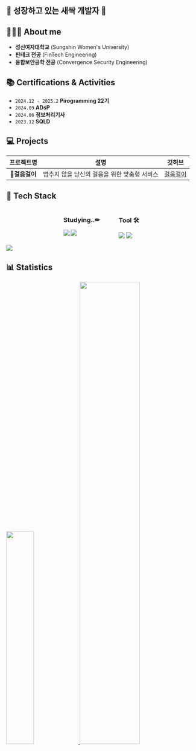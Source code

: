 <!-- 소개 -->
## 🌱 성장하고 있는 새싹 개발자 🌱

<!-- About me -->
## 👩🏻‍💻 About me
- **성신여자대학교** (Sungshin Women's University)
- **핀테크 전공** (FinTech Engineering)
- **융합보안공학 전공** (Convergence Security Engineering)


<!-- 자격증 & 활동 -->
## 📚 Certifications & Activities
- `2024.12 - 2025.2`  **Pirogramming 22기**
- `2024.09`  **ADsP**
- `2024.06`  **정보처리기사**
- `2023.12`  **SQLD**

<!-- 프로젝트 -->
## 💻 Projects
| 프로젝트명 | 설명 | 깃허브 |
|:---------:|:---------:| :---------:|
| **🏃걸음걸이** | 멈추지 않을 당신의 걸음을 위한 맞춤형 서비스 | [걸음걸이](https://github.com/pirogramming/geol-eum-geol-i) |

<!-- Tech Stack -->
<!-- 왼쪽 : Studying..✏ -->
<!-- 오른쪽 : Tool 🛠 -->
## 🌱 Tech Stack
<div style="display: flex; justify-content: center; gap: 50px;">
  <div>
    <h3>Studying..✏</h3>
    <p>
      <img src="https://img.shields.io/badge/Python-3776AB?style=flat&logo=Python&logoColor=white"/>
      <img src="https://img.shields.io/badge/Java-007396?style=flat&logo=Java&logoColor=white"/>
    </p>
  </div>

  <div>
    <h3 >Tool 🛠</h3>
    <p>
      <img src="https://img.shields.io/badge/Git-F05032?style=flat&logo=Git&logoColor=white"/>
      <img src="https://img.shields.io/badge/GitHub-181717?style=flat&logo=GitHub&logoColor=white"/>
    </p>
  </div>
</div>
  
<img src="https://img.shields.io/badge/python-%233776AB.svg?&style=for-the-badge&logo=python&logoColor=white" />

<!-- Statistics(통계) -->
## 📊 Statistics

<a href="https://github.com/anuraghazra/github-readme-stats">
    <img src="https://github-readme-stats.vercel.app/api/top-langs/?username=seonjuuu&layout=donut&show_icons=true&theme=monokai&count_private=true" width=38% />
</a>    
<a href="https://github.com/anuraghazra/github-readme-stats">
  <img src="https://github-readme-stats.vercel.app/api?username=seonjuuu&show_icons=true&theme=monokai&count_private=true" width=56% />
</a>